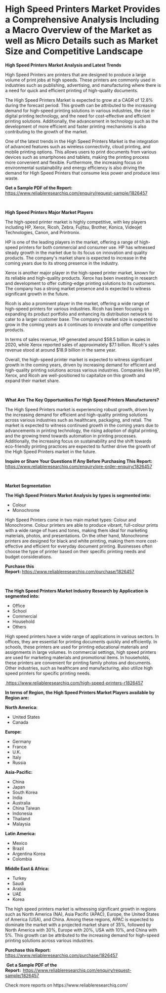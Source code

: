 <p><h1>High Speed Printers Market Provides a Comprehensive Analysis Including a Macro Overview of the Market as well as Micro Details such as Market Size and Competitive Landscape</h1></p><p><strong>High Speed Printers Market Analysis and Latest Trends</strong></p>
<p><p>High Speed Printers are printers that are designed to produce a large volume of print jobs at high speeds. These printers are commonly used in industries such as publishing, advertising, and manufacturing where there is a need for quick and efficient printing of high-quality documents.</p><p>The High Speed Printers Market is expected to grow at a CAGR of 12.8% during the forecast period. This growth can be attributed to the increasing demand for high-speed printing solutions in various industries, the rise in digital printing technology, and the need for cost-effective and efficient printing solutions. Additionally, the advancement in technology such as the development of more efficient and faster printing mechanisms is also contributing to the growth of the market.</p><p>One of the latest trends in the High Speed Printers Market is the integration of advanced features such as wireless connectivity, cloud printing, and mobile printing options. This allows users to print documents from various devices such as smartphones and tablets, making the printing process more convenient and flexible. Furthermore, the increasing focus on environmental sustainability and energy efficiency is also driving the demand for High Speed Printers that consume less power and produce less waste.</p></p>
<p><strong>Get a Sample PDF of the Report:&nbsp;</strong> <a href="https://www.reliableresearchiq.com/enquiry/request-sample/1826457">https://www.reliableresearchiq.com/enquiry/request-sample/1826457</a></p>
<p>&nbsp;</p>
<p><strong>High Speed Printers Major Market Players</strong></p>
<p><p>The high-speed printer market is highly competitive, with key players including HP, Xerox, Ricoh, Zebra, Fujitsu, Brother, Konica, Videojet Technologies, Canon, and Printronix. </p><p>HP is one of the leading players in the market, offering a range of high-speed printers for both commercial and consumer use. HP has witnessed steady growth in the market due to its focus on innovation and quality products. The company's market share is expected to increase in the coming years due to its strong presence in the industry.</p><p>Xerox is another major player in the high-speed printer market, known for its reliable and high-quality products. Xerox has been investing in research and development to offer cutting-edge printing solutions to its customers. The company has a strong market presence and is expected to witness significant growth in the future.</p><p>Ricoh is also a prominent player in the market, offering a wide range of high-speed printers for various industries. Ricoh has been focusing on expanding its product portfolio and enhancing its distribution network to cater to a larger customer base. The company's market size is expected to grow in the coming years as it continues to innovate and offer competitive products.</p><p>In terms of sales revenue, HP generated around $58.5 billion in sales in 2020, while Xerox reported sales of approximately $7.1 billion. Ricoh's sales revenue stood at around $18.9 billion in the same year.</p><p>Overall, the high-speed printer market is expected to witness significant growth in the coming years, driven by increasing demand for efficient and high-quality printing solutions across various industries. Companies like HP, Xerox, and Ricoh are well-positioned to capitalize on this growth and expand their market share.</p></p>
<p>&nbsp;</p>
<p><strong>What Are The Key Opportunities For High Speed Printers Manufacturers?</strong></p>
<p><p>The High Speed Printers market is experiencing robust growth, driven by the increasing demand for efficient and high-quality printing solutions across various industries such as healthcare, packaging, and retail. The market is expected to witness continued growth in the coming years due to advancements in printing technology, the rising adoption of digital printing, and the growing trend towards automation in printing processes. Additionally, the increasing focus on sustainability and the shift towards eco-friendly printing practices are expected to further drive the growth of the High Speed Printers market in the future.</p></p>
<p><strong>Inquire or Share Your Questions If Any Before Purchasing This Report:</strong> <a href="https://www.reliableresearchiq.com/enquiry/pre-order-enquiry/1826457">https://www.reliableresearchiq.com/enquiry/pre-order-enquiry/1826457</a></p>
<p>&nbsp;</p>
<p><strong>Market Segmentation</strong></p>
<p><strong>The High Speed Printers Market Analysis by types is segmented into:</strong></p>
<p><ul><li>Colour</li><li>Monochrome</li></ul></p>
<p><p>High Speed Printers come in two main market types: Colour and Monochrome. Colour printers are able to produce vibrant, full-colour prints with a wide range of hues and tones, making them ideal for marketing materials, photos, and presentations. On the other hand, Monochrome printers are designed for black and white printing, making them more cost-effective and efficient for everyday document printing. Businesses often choose the type of printer based on their specific printing needs and budget considerations.</p></p>
<p><strong>Purchase this Report:&nbsp;</strong><a href="https://www.reliableresearchiq.com/purchase/1826457">https://www.reliableresearchiq.com/purchase/1826457</a></p>
<p>&nbsp;</p>
<p><strong>The High Speed Printers Market Industry Research by Application is segmented into:</strong></p>
<p><ul><li>Office</li><li>School</li><li>Commercial</li><li>Household</li><li>Others</li></ul></p>
<p><p>High speed printers have a wide range of applications in various sectors. In offices, they are essential for printing documents quickly and efficiently. In schools, these printers are used for printing educational materials and assignments in large volumes. In commercial settings, high speed printers are used for marketing materials and promotional items. In households, these printers are convenient for printing family photos and documents. Other industries, such as healthcare and manufacturing, also utilize high speed printers for specific printing needs.</p></p>
<p><a href="https://www.reliableresearchiq.com/high-speed-printers-r1826457">&nbsp;https://www.reliableresearchiq.com/high-speed-printers-r1826457</a></p>
<p><strong>In terms of Region, the High Speed Printers Market Players available by Region are:</strong></p>
<p>
    <p> <strong> North America: </strong>
        <ul>
            <li>United States</li>
            <li>Canada</li>
        </ul>
        </p> 
    <p> <strong> Europe: </strong>
        <ul>
            <li>Germany</li>
            <li>France</li>
            <li>U.K.</li>
            <li>Italy</li>
            <li>Russia</li>
        </ul>
        </p> 
    <p> <strong> Asia-Pacific: </strong>
        <ul>
            <li>China</li>
            <li>Japan</li>
            <li>South Korea</li>
            <li>India</li>
            <li>Australia</li>
            <li>China Taiwan</li>
            <li>Indonesia</li>
            <li>Thailand</li>
            <li>Malaysia</li>
        </ul>
        </p> 
    <p> <strong> Latin America: </strong>
        <ul>
            <li>Mexico</li>
            <li>Brazil</li>
            <li>Argentina Korea</li>
            <li>Colombia</li>
        </ul>
        </p> 
    <p> <strong> Middle East & Africa: </strong>
        <ul>
            <li>Turkey</li>
            <li>Saudi</li>
            <li>Arabia</li>
            <li>UAE</li>
            <li>Korea</li>
        </ul>
    </p>
    </p>
<p><p>The high speed printers market is witnessing significant growth in regions such as North America (NA), Asia Pacific (APAC), Europe, the United States of America (USA), and China. Among these regions, APAC is expected to dominate the market with a projected market share of 35%, followed by North America with 30%, Europe with 20%, USA with 10%, and China with 5%. This growth can be attributed to the increasing demand for high-speed printing solutions across various industries.</p></p>
<p><strong>Purchase this Report: </strong><a href="https://www.reliableresearchiq.com/purchase/1826457">https://www.reliableresearchiq.com/purchase/1826457</a></p>
<p>&nbsp;<strong>Get a Sample PDF of the Report:&nbsp;&nbsp;</strong><a href="https://www.reliableresearchiq.com/enquiry/request-sample/1826457">https://www.reliableresearchiq.com/enquiry/request-sample/1826457</a></p>
<p><strong></strong></p>
<p>Check more reports on https://www.reliableresearchiq.com/</p>